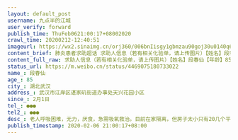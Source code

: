 ```yaml
---
layout: default_post
username: 九点半的江城
user_verify: forward
publish_time: ThuFeb0621:00:17+08002020
crawl_time: 20200212-12:40:51
imageurl: https://wx2.sinaimg.cn/orj360/006bnIisgy1gbmzau90goj30u0140q6p.jpg,https://wx3.sinaimg.cn/orj360/006bnIisgy1gbmzautrh2j30u0140gnn.jpg,https://wx3.sinaimg.cn/orj360/006bnIisgy1gbmzav8enyj30u0140gos.jpg,https://wx3.sinaimg.cn/orj360/006bnIisgy1gbmzattkgnj30u0140dj5.jpg
content_brief: 肺炎患者求助超话 求助人信息（若有相关化验单，请上传图片）【姓名】段春仙【年龄】85【所在城市】湖北武汉【所在小区、社区】武汉市江岸区谌家矶街道办事处天兴花园小区【患病时间】2月1日【联系方式】●●●【其他紧急联系人】●●●【病情描述】 老人呼吸困难，无力，厌食， ...全文
content_full_raw: 求助人信息（若有相关化验单，请上传图片）【姓名】段春仙【年龄】85【所在城市】湖北武汉【所在小区、社区】武汉市江岸区谌家矶街道办事处天兴花园小区【患病时间】2月1日【联系方式】●●●【其他紧急联系人】●●●【病情描述】老人呼吸困难，无力，厌食，急需吸氧救治。目前在家隔离，但房子太小只有20几个平方，小儿子照顾，家住小区是大型小区，住了上万人，每日奔走于医院和家里恐传染，家里也不能吸氧，主要是年龄大，有过肺结核史，危重患者。老人曾担任过居委会主任，帮助过无数家庭。望及时得到救治！老人不能再等了！武汉·青宜居
status_url: https://m.weibo.cn/status/4469075180733022
name_: 段春仙
age_: 85
city_: 湖北武汉
address_: 武汉市江岸区谌家矶街道办事处天兴花园小区
since_: 2月1日
tel_: ●●●
tel2_: ●●●
desc_: 老人呼吸困难，无力，厌食，急需吸氧救治。目前在家隔离，但房子太小只有20几个平方，小儿子照顾，家住小区是大型小区，住了上万人，每日奔走于医院和家里恐传染，家里也不能吸氧，主要是年龄大，有过肺结核史，危重患者。老人曾担任过居委会主任，帮助过无数家庭。望及时得到救治！老人不能再等了！武汉·青宜居
publish_timestamp: 2020-02-06 21:00:17+08:00
---
```

